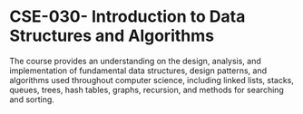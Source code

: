 # CSE-030- Introduction to Data Structures and Algorithms 

The course provides an understanding on the design, analysis, and implementation of fundamental data structures, design patterns, and algorithms used throughout computer science, including linked lists, stacks, queues, trees, hash tables, graphs, recursion, and methods for searching and sorting. 
